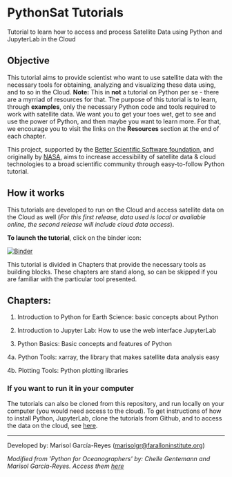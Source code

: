 # PythonSat Tutorials 
Tutorial to learn how to access and process Satellite Data using Python and JupyterLab in the Cloud

## Objective
This tutorial aims to provide scientist who want to use satellite data with the necessary tools for obtaining, analyzing and visualizing these data using, and to so in the Cloud. __Note:__ This in __not__ a tutorial on Python per se - there are a myrriad of resources for that. The purpose of this tutorial is to learn, through __examples__, only the necessary Python code and tools required to work with satellite data. We want you to get your toes wet, get to see and use the power of Python, and then maybe you want to learn more. For that, we encourage you to visit the links on the __Resources__ section at the end of each chapter. 

This project, supported by the [Better Scientific Software foundation](https://bssw.io/), and originally by [NASA](https://www.nasa.gov/), aims to increase accessibility of satellite data & cloud technologies to a broad scientific community through easy-to-follow Python tutorial.

## How it works 
This tutorials are developed to run on the Cloud and access satellite data on the Cloud as well (_For this first release, data used is local or available online, the second release will include cloud data access_). 

__To launch the tutorial__, click on the binder icon: 

[![Binder](https://mybinder.org/badge_logo.svg)](https://mybinder.org/v2/gh/marisolgr/python_sat_tutorials/HEAD)

This tutorial is divided in Chapters that provide the necessary tools as building blocks. These chapters are stand along, so can be skipped if you are familiar with the particular tool presented. 

## Chapters:

1. Introduction to Python for Earth Science: basic concepts about Python

2. Introduction to Jupyter Lab: How to use the web interface JupyterLab

3. Python Basics: Basic concepts and features of Python

4a. Python Tools: xarray, the library that makes satellite data analysis easy

4b. Plotting Tools: Python plotting libraries

### If you want to run it in your computer
The tutorials can also be cloned from this repository, and run locally on your computer (you would need access to the cloud). To get instructions of how to install Python, JupyterLab, clone the tutorials from Github, and to access the data on the cloud, see [here](https://github.com/marisolgr/python_sat_tutorials/blob/main/Python_Installation.md).

***

Developed by: Marisol García-Reyes (marisolgr@faralloninstitute.org)

_Modified from 'Python for Oceanographers' by: Chelle Gentemann and Marisol García-Reyes. Access them [here](https://github.com/python4oceanography/ocean_python_tutorial)_
